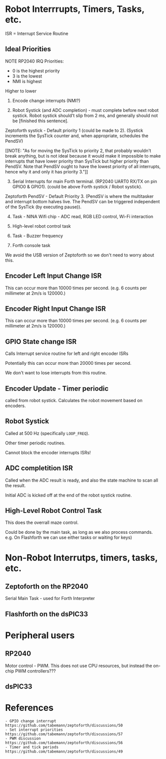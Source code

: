 # Robot Interrrupts, Timers, Tasks, etc. 


ISR = Interrupt Service Routine

## Ideal Priorities

NOTE RP2040 IRQ Priorities:
 - 0 is the highest priority
 - 3 is the lowest
 - NMI is highest


Higher to lower

1. Encode change interrupts (NMI?)

2. Robot Systick (and ADC completion) - must complete before next robot systick. Robot systick should't slip from 2 ms, and generally should not be [finished this sentence].

Zeptoforth systick - Default priority 1 (could be made to 2). (Systick increments the SysTick counter and, when appropriate, schedules the PendSV)

[[NOTE: "As for moving the SysTick to priority 2, that probably wouldn't break anything, but is not ideal because it would make it impossible to make interrupts that have lower priority than SysTick but higher priority than PendSV. Note that PendSV ought to have the lowest priority of all interrupts, hence why it and only it has priority 3."]]

3. Serial Interrupts for main Forth terminal. (RP2040 UART0 RX/TX on pin GPIO0 & GPIO1).
(could be above Forth systick / Robot systick).

Zeptoforth PendSV - Default Priority 3. (PendSV is where the multitasker and interrupt bottom halves live. The PendSV can be triggered independent of the SysTick (by executing pause)).

4. Task - NINA Wifi chip - ADC read, RGB LED control, Wi-Fi interaction

5. High-level robot control task

6. Task - Buzzer frequency

7. Forth console task


We avoid the USB version of Zeptoforth so we don't need to worry about this. 


## Encoder Left Input Change ISR

This can occur more than 10000 times per second.
(e.g. 6 counts per millimeter at 2m/s is 120000.)


## Encoder Right Input Change ISR 

This can occur more than 10000 times per second.
(e.g. 6 counts per millimeter at 2m/s is 120000.)


## GPIO State change ISR

Calls Interrupt service routine for left and right encoder ISRs

Potentially this can occur more than 20000 times per second.

We don't want to lose interrupts from this routine.



## Encoder Update - Timer periodic

called from robot systick. Calculates the robot movement based on encoders.


## Robot Systick

Called at 500 Hz (specifically `LOOP_FREQ`).

Other timer periodic routines.

Cannot block the encoder interrupts ISRs!



## ADC completition ISR

Called when the ADC result is ready, and also the state machine to scan all the result.

Initial ADC is kicked off at the end of the robot systick routine.



## High-Level Robot Control Task

This does the overrall maze control. 

Could be done by the main task, as long as we also process commands. e.g. On Flashforth we can use either tasks or waiting for keys)




# Non-Robot Interrutps, timers, tasks, etc.

## Zeptoforth on the RP2040

Serial
Main Task - used for Forth Interpreter


## Flashforth on the dsPIC33




# Peripheral users

## RP2040 

Motor control - PWM. This does not use CPU resources, but instead the on-chip PWM controllers???

## dsPIC33




# References
    - GPIO change interrupt https://github.com/tabemann/zeptoforth/discussions/50
    - Set interrupt priorities https://github.com/tabemann/zeptoforth/discussions/57
    - PWM discussion  https://github.com/tabemann/zeptoforth/discussions/56 
    - Timer and tick periods https://github.com/tabemann/zeptoforth/discussions/49
